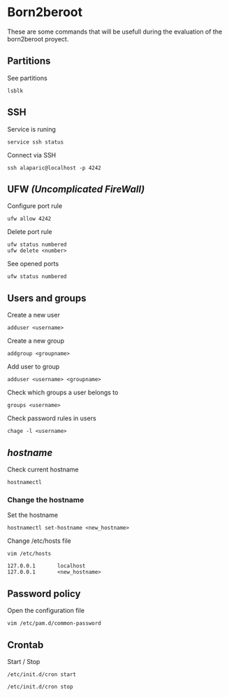 # Born2beroot

These are some commands that will be usefull during the evaluation of the born2beroot proyect.

## Partitions

See partitions

```
lsblk
```

## SSH

Service is runing

```
service ssh status
```

Connect via SSH

```
ssh alaparic@localhost -p 4242
```

## UFW _(Uncomplicated FireWall)_

Configure port rule

```
ufw allow 4242
```

Delete port rule

```
ufw status numbered
ufw delete <number>
```

See opened ports

```
ufw status numbered
```

## Users and groups

Create a new user

```
adduser <username>
```

Create a new group

```
addgroup <groupname>
```

Add user to group

```
adduser <username> <groupname>
```

Check which groups a user belongs to

```
groups <username>
```

Check password rules in users

```
chage -l <username>
```

## _hostname_

Check current hostname

```
hostnamectl
```

### Change the hostname

Set the hostname

```
hostnamectl set-hostname <new_hostname>
```

Change /etc/hosts file

```
vim /etc/hosts
```

```
127.0.0.1       localhost
127.0.0.1       <new_hostname>
```

## Password policy

Open the configuration file

```
vim /etc/pam.d/common-password
```

## Crontab

Start / Stop

```
/etc/init.d/cron start

/etc/init.d/cron stop
```